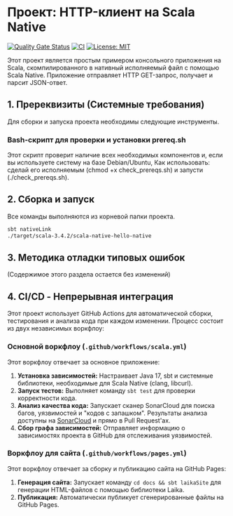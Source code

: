 # Проект: HTTP-клиент на Scala Native
[![Quality Gate Status](https://sonarcloud.io/api/project_badges/measure?project=Goldmak_scala-native&metric=alert_status)](https://sonarcloud.io/summary/new_code?id=Goldmak_scala-native) [![CI](https://github.com/Goldmak/scala-native/actions/workflows/scala.yml/badge.svg)](https://github.com/Goldmak/scala-native/actions/workflows/scala.yml) [![License: MIT](https://img.shields.io/badge/License-MIT-yellow.svg)](https://opensource.org/licenses/MIT)

Этот проект является простым примером консольного приложения на Scala, скомпилированного в нативный исполняемый файл с помощью Scala Native. Приложение отправляет HTTP GET-запрос, получает и парсит JSON-ответ.

## 1. Пререквизиты (Системные требования)
Для сборки и запуска проекта необходимы следующие инструменты.

### Bash-скрипт для проверки и установки prereq.sh
Этот скрипт проверит наличие всех необходимых компонентов и, если вы используете систему на базе Debian/Ubuntu,
Как использовать: сделай его исполняемым (chmod +x check_prereqs.sh) и запусти (./check_prereqs.sh).

## 2. Сборка и запуск
Все команды выполняются из корневой папки проекта.
```bash
sbt nativeLink
./target/scala-3.4.2/scala-native-hello-native
```

## 3. Методика отладки типовых ошибок
(Содержимое этого раздела остается без изменений)

## 4. CI/CD - Непрерывная интеграция
Этот проект использует GitHub Actions для автоматической сборки, тестирования и анализа кода при каждом изменении. Процесс состоит из двух независимых воркфлоу:

### Основной воркфлоу (`.github/workflows/scala.yml`)
Этот воркфлоу отвечает за основное приложение:
1.  **Установка зависимостей:** Настраивает Java 17, sbt и системные библиотеки, необходимые для Scala Native (clang, libcurl).
2.  **Запуск тестов:** Выполняет команду `sbt test` для проверки корректности кода.
3.  **Анализ качества кода:** Запускает сканер SonarCloud для поиска багов, уязвимостей и "кодов с запашком". Результаты анализа доступны на [SonarCloud](https://sonarcloud.io/summary/new_code?id=Goldmak_scala-native) и прямо в Pull Request'ах.
4.  **Сбор графа зависимостей:** Отправляет информацию о зависимостях проекта в GitHub для отслеживания уязвимостей.

### Воркфлоу для сайта (`.github/workflows/pages.yml`)
Этот воркфлоу отвечает за сборку и публикацию сайта на GitHub Pages:
1.  **Генерация сайта:** Запускает команду `cd docs && sbt laikaSite` для генерации HTML-файлов с помощью библиотеки Laika.
2.  **Публикация:** Автоматически публикует сгенерированные файлы на GitHub Pages.
